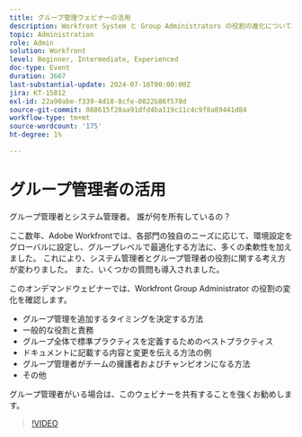 ```yaml
---
title: グループ管理ウェビナーの活用
description: Workfront System と Group Administrators の役割の進化について、同業者から説明します。 オンデマンドウェビナーでの役割、ベストプラクティス、ドキュメント、アドボカシーについて説明します。
topic: Administration
role: Admin
solution: Workfront
level: Beginner, Intermediate, Experienced
doc-type: Event
duration: 3667
last-substantial-update: 2024-07-16T00:00:00Z
jira: KT-15812
exl-id: 22a90abe-f339-4d18-8cfe-0822b86f570d
source-git-commit: 088615f28aa91dfd4ba119c11c4c9f8a89441d84
workflow-type: tm+mt
source-wordcount: '175'
ht-degree: 1%

---
```


# グループ管理者の活用

グループ管理者とシステム管理者。 誰が何を所有しているの？

ここ数年、Adobe Workfrontでは、各部門の独自のニーズに応じて、環境設定をグローバルに設定し、グループレベルで最適化する方法に、多くの柔軟性を加えました。 これにより、システム管理者とグループ管理者の役割に関する考え方が変わりました。 また、いくつかの質問も導入されました。

このオンデマンドウェビナーでは、Workfront Group Administrator の役割の変化を確認します。

* グループ管理を追加するタイミングを決定する方法
* 一般的な役割と責務
* グループ全体で標準プラクティスを定義するためのベストプラクティス
* ドキュメントに記載する内容と変更を伝える方法の例
* グループ管理者がチームの擁護者およびチャンピオンになる方法
* その他

グループ管理者がいる場合は、このウェビナーを共有することを強くお勧めします。

>[!VIDEO](https://video.tv.adobe.com/v/3431006/?learn=on)
